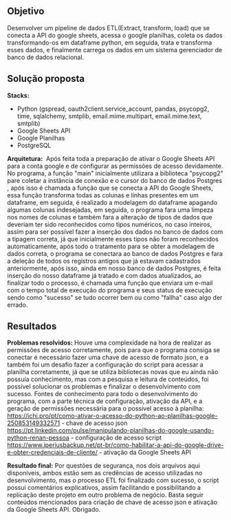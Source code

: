 ## Objetivo
Desenvolver um pipeline de dados ETL(Extract, transform, load) que se conecta a API do google sheets, acessa o google planilhas, coleta os dados transformando-os em dataframe python, em seguida, trata e transforma esses dados, e finalmente carrega os dados em um sistema gerenciador de banco de dados relacional.

## Solução proposta
<b>Stacks:</b> 
- Python (gspread, oauth2client.service_account, pandas, psycopg2, time, sqlalchemy, smtplib, email.mime.multipart, email.mime.text, smtplib)
- Google Sheets API
- Google Planilhas
- PostgreSQL

<b>Arquitetura:</b>  Após feita toda a preparação de ativar o Google Sheets API para a conta google e de configurar as permissões de acesso devidamente. No programa, a função "main" inicialmente utilizara a biblioteca "psycopg2" pare coletar a instância de conexão e o cursor do banco de dados Postgres , após isso é chamada a função que se conecta a API do Google Sheets, essa função transforma todas as colunas e linhas presentes em um dataframe, em seguida, é realizado a modelagem do dataframe apagando algumas colunas indesejadas, em seguida, o programa fara uma limpeza nos nomes de colunas e também fara a alteração de tipos de dados que deveriam ter sido reconhecidos como tipos numéricos, no caso inteiros, assim para ser possível fazer a inserção dos dados no banco de dados com a tipagem correta, já que inicialmente esses tipos não foram reconhecidos automaticamente, após todo o tratamento para se obter a modelagem de dados correta, o programa se conectara ao banco de dados Postgres e fara a deleção de todos os registros antigos que já estavam cadastrados anteriormente, após isso, ainda em nosso banco de dados Postgres, é feita inserção do nosso dataframe já tratado e com dados atualizados, ao finalizar todo o processo, é chamada uma função que enviara um e-mail com o tempo total de execução do programa e seus status de execução sendo como "sucesso" se tudo ocorrer bem ou como "fallha" caso algo der errado.


## Resultados
<b>Problemas resolvidos:</b> Houve uma complexidade na hora de realizar as permissões de acesso corretamente, pois para que o programa consiga se conectar é necessário fazer uma chave de acesso de formato json,  e a também foi um desafio fazer a configuração do script para acessar a planilha corretamente, já que se utiliza bibliotecas novas que eu ainda não possuía conhecimento, mas com a pesquisa e leitura de conteúdos, foi possível solucionar os problemas e finalizar o desenvolvimento com sucesso.
Fontes de conhecimento para todo o desenvolvimento do programa, com a parte técnica de configuração, ativação da API, e a geração de permissões necessária para o possível acesso à planilha:<br>
https://ichi.pro/pt/como-ativar-o-acesso-do-python-ao-planilhas-google-250853149332571 - chave de acesso json<br>
https://pt.linkedin.com/pulse/manipulando-planilhas-do-google-usando-python-renan-pessoa - configuração de acesso script<br>
https://www.iperiusbackup.net/pt-br/como-habilitar-a-api-do-google-drive-e-obter-credenciais-de-cliente/ - ativação da Google Sheets API<br>


<b>Resultado final:</b>
Por questões de segurança, nos dois arquivos aqui disponíveis, ambos estão sem as credências de acesso utilizadas no desenvolvimento, mas o processo ETL foi finalizado com sucesso, o script possui comentários explicativos, assim facilitando e possibilitando a replicação deste projeto em outro problema de negócio. Basta seguir conteúdos mencionados para criação de chave de acesso json e ativação da Google Sheets API. 
Obrigado.
